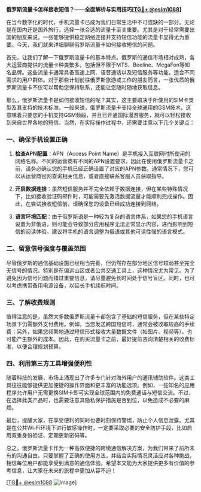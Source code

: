 **俄罗斯流量卡怎样接收短信？——全面解析与实用技巧[[TG💪+ @esim1088](https://t.me/s/esim1088)]**

在当今数字化的时代，手机流量卡已成为我们日常生活中不可或缺的一部分。无论是在国内还是国外旅行，选择一张合适的流量卡至关重要。尤其是对于经常需要出国的朋友来说，一张能够提供稳定网络连接并支持短信功能的流量卡显得尤为重要。今天，我们就来详细聊聊俄罗斯流量卡如何接收短信的问题。

首先，让我们了解一下俄罗斯流量卡的基本特点。俄罗斯的通信市场相对成熟，各大运营商提供的流量卡种类繁多，包括但不限于MTS、Beeline、MegaFon等知名品牌。这些流量卡通常具备高速上网、语音通话以及短信服务等功能，适合不同需求的用户群体。对于那些计划前往俄罗斯旅游或工作的朋友而言，一张优质的俄罗斯流量卡不仅可以帮助您保持联系，还能让您随时随地获取信息。

那么，俄罗斯流量卡是如何接收短信的呢？其实，这主要取决于所使用的SIM卡类型及其支持的技术标准。一般来说，俄罗斯流量卡支持全球通用的GSM技术，这意味着只要您的手机支持GSM频段，并且已开通国际漫游服务，就可以轻松接收到来自世界各地的短信。当然，在实际操作过程中，还需要注意以下几个关键点：

### 一、确保手机设置正确

1. **检查APN配置**：APN（Access Point Name）是手机接入互联网时所使用的网络名称。不同的运营商有不同的APN设置要求，因此在使用俄罗斯流量卡之前，请务必确认您的手机已经正确设置了对应的APN参数。通常情况下，您可以从运营商官网查询相关信息，或者直接联系客服人员获取指导。
   
2. **开启数据连接**：虽然短信服务并不完全依赖于数据连接，但在某些特殊情况下，比如接收验证码邮件时，可能需要先激活数据流量才能顺利完成操作。因此，在尝试接收短信前，请确保您的设备已经成功连接到网络。

3. **语言环境匹配**：由于俄罗斯语是一种较为复杂的语言体系，如果您的手机语言设置为非俄语，则可能会导致部分应用程序无法正常显示内容，进而影响到短信的阅读体验。建议将手机的语言调整为俄语或其他可读性强的语言模式。

### 二、留意信号强度与覆盖范围

尽管俄罗斯的通信基础设施已经相当完善，但仍然存在部分地区信号较弱甚至完全无信号的情况。特别是在偏远山区或者公共交通工具上，这种情况尤为常见。为了避免因为信号问题而错过重要信息，请尽量避免长时间处于信号盲区。同时，也可以考虑携带备用电源设备，以延长手机续航时间。

### 三、了解收费规则

值得注意的是，虽然大多数俄罗斯流量卡都包含了基础的短信服务，但在某些特定场景下仍需额外支付费用。例如，当您发送跨国短信时，通常会被收取较高的手续费；另外，如果您频繁地通过短信形式接收大量数据文件（如图片、视频等），也可能产生额外的成本。因此，在购买流量卡之前，最好提前咨询清楚相关的收费标准，以便合理规划预算。

### 四、利用第三方工具增强便利性

随着科技的发展，市场上涌现出了许多专门针对海外用户的通讯辅助软件。这类工具往往能够提供更加便捷的操作界面和更丰富的功能选项。例如，一些知名的应用程序允许用户无需更换SIM卡即可实现全球范围内的免费通话与短信交流。不过，在选择此类产品时，也需要注意其隐私保护措施是否到位，以免造成不必要的麻烦。

最后，提醒大家，在享受便利的同时也要时刻保持警惕，防止个人信息泄露。尤其是在公共Wi-Fi环境下进行敏感操作时，一定要采取必要的安全防护手段，比如启用双重身份验证、定期更新密码等。

总之，俄罗斯流量卡作为一种高效便捷的跨境通信解决方案，为我们带来了前所未有的沟通自由。只要掌握了正确的使用方法，并结合实际情况灵活应对各种挑战，相信每位用户都能享受到满意的通信体验。希望本文能为大家提供更多有价值的参考信息，让大家在未来的旅程中更加从容不迫！

[[TG💪+ @esim1088](https://t.me/s/esim1088) ![Image](https://i.postimg.cc/4NQfJmqS/Snipaste-2025-05-13-00-14-12.png)]